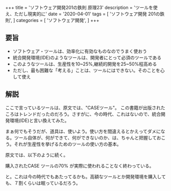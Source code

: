 +++
title = 'ソフトウェア開発201の鉄則 原理23'
description = 'ツールを使え、ただし現実的に'
date = '2020-04-01'
tags = [
    'ソフトウェア開発 201の鉄則',
]
categories = [
    'ソフトウェア開発',
]
+++
## 要旨
* ソフトウェア・ツールは、効率化に有効なものなのでうまく使おう
* 統合開発環境(IDE)のようなツールは、開発者にとって必須のツールである
* このようなツールは、生産性を10~25%,継続的開発を25~50%程高める
* ただし、最も困難な「考える」ことは、ツールにはできない。そのことを心して使え

## 解説
ここで言っているツールは、原文では、"CASEツール"。 この書籍が出版されたころはトレンドだったのだろう。さすがに、今の時代、これはないので、統合開発環境(IDE)と言い換えてみた。

まぁ何でもそうだが、道具は、使いよう。使い方を間違えるとかえってダメになる。ツール自体が、何ができて、何ができないのか、は、ちゃんと把握しておこう。それが生産性を挙げるためのツールの使い方の基本。

原文では、以下のように続く。

購入されたCASE ツールの70% が実際に使われることなく終わっている。

と。これは今の時代でもあたってるかも。高額なツールとか開発環境を購入しても、７割くらいは眠っているだろう。
